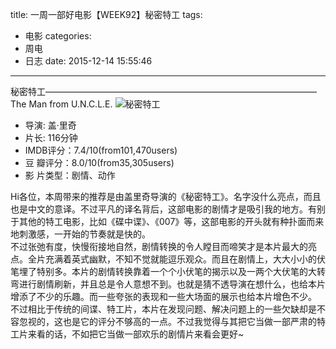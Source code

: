 title: 一周一部好电影【WEEK92】秘密特工
tags: 
  - 电影
categories:
  - 周电
  - 日志
date: 2015-12-14 15:55:46
---

秘密特工———————————————————————————————The Man from U.N.C.L.E.
![秘密特工](https://img.piegg.cn/WEEK92.jpg "秘密特工")

<!--more-->

- 导演: 盖·里奇
- 片长: 116分钟
- IMDB评分：7.4/10(from101,470users)
- 豆  瓣评分：8.0/10(from35,305users)
- 影  片类型：剧情、动作

Hi各位，本周带来的推荐是由盖里奇导演的《秘密特工》。名字没什么亮点，而且也是中文的意译。不过平凡的译名背后，这部电影的剧情才是吸引我的地方。有别于其他的特工电影，比如《碟中谍》、《007》等，这部电影的开头就有种扑面而来地刺激感，一开始的节奏就是快的。  
不过张弛有度，快慢衔接地自然，剧情转换的令人瞠目而啼笑才是本片最大的亮点。全片充满着英式幽默，不知不觉就能逗乐观众。而且在剧情上，大大小小的伏笔埋了特别多。本片的剧情转换靠着一个个小伏笔的揭示以及一两个大伏笔的大转弯进行剧情刷新，并且总是令人意想不到。也就是猜不透导演在想什么，也给本片增添了不少的乐趣。而一些夸张的表现和一些大场面的展示也给本片增色不少。  
不过相比于传统的间谍、特工片，本片在发现问题、解决问题上的一些欠缺却是不容忽视的，这也是它的评分不够高的一点。不过我觉得与其把它当做一部严肃的特工片来看的话，不如把它当做一部欢乐的剧情片来看会更好~
